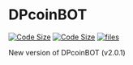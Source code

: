 # DPcoinBOT
[![Code Size](https://img.shields.io/github/languages/code-size/D1ffic00lt/DPcoinBOT)](https://github.com/D1ffic00lt/DPcoinBOT)
[![Code Size](https://img.shields.io/tokei/lines/github/D1ffic00lt/DPcoinBOT)](https://github.com/D1ffic00lt/DPcoinBOT)
[![files](https://img.shields.io/github/directory-file-count/D1ffic00lt/DPcoinBOT)](https://github.com/D1ffic00lt/DPcoinBOT)

New version of DPcoinBOT (v2.0.1)
